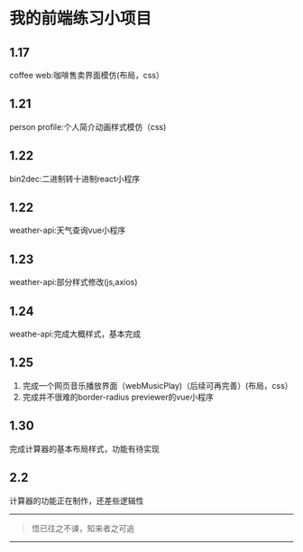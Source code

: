 # 我的前端练习小项目
## 1.17
coffee web:咖啡售卖界面模仿(布局，css）
## 1.21
person profile:个人简介动画样式模仿（css)
## 1.22
bin2dec:二进制转十进制react小程序
## 1.22
weather-api:天气查询vue小程序
## 1.23
weather-api:部分样式修改(js,axios)
## 1.24
weathe-api:完成大概样式，基本完成
## 1.25
1. 完成一个网页音乐播放界面（webMusicPlay)（后续可再完善）(布局，css）
2. 完成并不很难的border-radius previewer的vue小程序
## 1.30
完成计算器的基本布局样式，功能有待实现
## 2.2
计算器的功能正在制作，还差些逻辑性

--- 
>悟已往之不谏，知来者之可追 
---
